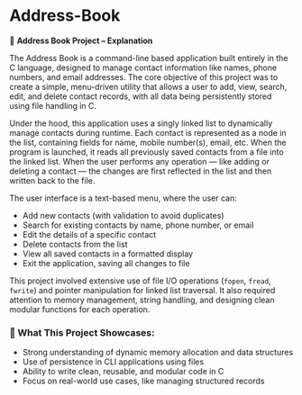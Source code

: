 # Address-Book

📘 **Address Book Project – Explanation**

The Address Book is a command-line based application built entirely in the C language, designed to manage contact information like names, phone numbers, and email addresses. The core objective of this project was to create a simple, menu-driven utility that allows a user to add, view, search, edit, and delete contact records, with all data being persistently stored using file handling in C.

Under the hood, this application uses a singly linked list to dynamically manage contacts during runtime. Each contact is represented as a node in the list, containing fields for name, mobile number(s), email, etc. When the program is launched, it reads all previously saved contacts from a file into the linked list. When the user performs any operation — like adding or deleting a contact — the changes are first reflected in the list and then written back to the file.

The user interface is a text-based menu, where the user can:

- Add new contacts (with validation to avoid duplicates)
- Search for existing contacts by name, phone number, or email
- Edit the details of a specific contact
- Delete contacts from the list
- View all saved contacts in a formatted display
- Exit the application, saving all changes to file

This project involved extensive use of file I/O operations (`fopen`, `fread`, `fwrite`) and pointer manipulation for linked list traversal. It also required attention to memory management, string handling, and designing clean modular functions for each operation.

### 🔹 What This Project Showcases:

- Strong understanding of dynamic memory allocation and data structures
- Use of persistence in CLI applications using files
- Ability to write clean, reusable, and modular code in C
- Focus on real-world use cases, like managing structured records
